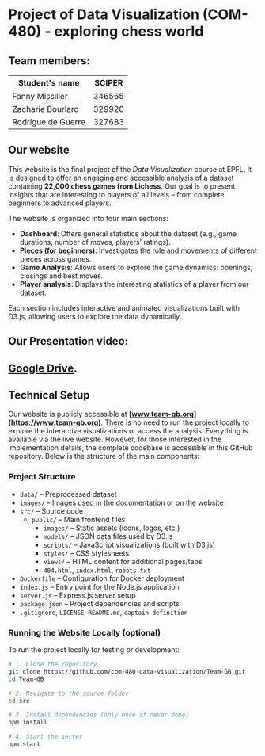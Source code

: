 # Project of Data Visualization (COM-480) - exploring chess world

## Team members:

| Student's name | SCIPER |
| -------------- | ------ |
| Fanny Missilier | 346565 |
| Zacharie Bourlard | 329920 |
| Rodrigue de Guerre | 327683 |

## Our website 

This website is the final project of the *Data Visualization* course at EPFL. It is designed to offer an engaging and accessible analysis of a dataset containing **22,000 chess games from Lichess**. Our goal is to present insights that are interesting to players of all levels – from complete beginners to advanced players.

The website is organized into four main sections:

- **Dashboard**: Offers general statistics about the dataset (e.g., game durations, number of moves, players' ratings).
- **Pieces (for beginners)**: Investigates the role and movements of different pieces across games.
- **Game Analysis**: Allows users to explore the game dynamics: openings, closings and best moves.
- **Player analysis**: Displays the interesting statistics of a player from our dataset.

Each section includes interactive and animated visualizations built with D3.js, allowing users to explore the data dynamically.

## Our Presentation video:
 **[Google Drive]([https://www.team-gb.org](https://drive.google.com/file/d/1BV7u7iMZkAhzsF9ymKJ7_23kSf8Czq_0/view?usp=sharing))**.
---

## Technical Setup

Our website is publicly accessible at **[www.team-gb.org](https://www.team-gb.org)**.
There is no need to run the project locally to explore the interactive visualizations or access the analysis. Everything is available via the live website.
However, for those interested in the implementation details, the complete codebase is accessible in this GitHub repository. Below is the structure of the main components:

### Project Structure

- `data/` – Preprocessed dataset  
- `images/` – Images used in the documentation or on the website  
- `src/` – Source code
  - `public/` – Main frontend files
    - `images/` – Static assets (icons, logos, etc.)  
    - `models/` – JSON data files used by D3.js  
    - `scripts/` – JavaScript visualizations (built with D3.js)  
    - `styles/` – CSS stylesheets  
    - `views/` – HTML content for additional pages/tabs  
    - `404.html`, `index.html`, `robots.txt`  
- `Dockerfile` – Configuration for Docker deployment  
- `index.js` – Entry point for the Node.js application  
- `server.js` – Express.js server setup  
- `package.json` – Project dependencies and scripts  
- `.gitignore`, `LICENSE`, `README.md`, `captain-definition`

### Running the Website Locally (optional)

To run the project locally for testing or development:

```bash
# 1. Clone the repository
git clone https://github.com/com-480-data-visualization/Team-GB.git
cd Team-GB

# 2. Navigate to the source folder
cd src

# 3. Install dependencies (only once if never done)
npm install

# 4. Start the server
npm start
